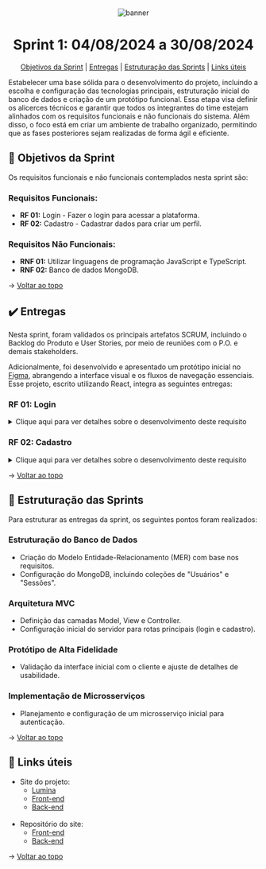 <br id="topo">
<div align="center">
  
![banner](https://i.imgur.com/hHtjEmX.png)

</div>

<h1 align="center">Sprint 1: 04/08/2024 a 30/08/2024</h1>

<p align="center">
    <a href="#objetivo">Objetivos da Sprint</a>  |  
    <a href="#entrega">Entregas</a>  |
    <a href="#estrutura">Estruturação das Sprints</a>  |
    <a href="#links">Links úteis</a>  
</p>

  Estabelecer uma base sólida para o desenvolvimento do projeto, incluindo a escolha e configuração das tecnologias principais, estruturação inicial do banco de dados e criação de um protótipo funcional. Essa etapa visa definir os alicerces técnicos e garantir que todos os integrantes do time estejam alinhados com os requisitos funcionais e não funcionais do sistema. Além disso, o foco está em criar um ambiente de trabalho organizado, permitindo que as fases posteriores sejam realizadas de forma ágil e eficiente.

<span id="objetivo">
  
## :dart: Objetivos da Sprint
Os requisitos funcionais e não funcionais contemplados nesta sprint são:
  
### Requisitos Funcionais:

- **RF 01:** Login - Fazer o login para acessar a plataforma.
- **RF 02:** Cadastro - Cadastrar dados para criar um perfil.
  
### Requisitos Não Funcionais:

- **RNF 01:** Utilizar linguagens de programação JavaScript e TypeScript.
- **RNF 02:** Banco de dados MongoDB.


→ [Voltar ao topo](#topo)

<span id="entrega">

## :heavy_check_mark: Entregas

Nesta sprint, foram validados os principais artefatos SCRUM, incluindo o Backlog do Produto e User Stories, por meio de reuniões com o P.O. e demais stakeholders.

Adicionalmente, foi desenvolvido e apresentado um protótipo inicial no [Figma](https://www.figma.com/proto/s7gklcQtZwSzvlw5APOJWC/Lumina?node-id=0-1&t=dWRO7ttmqv7WQjlz-1), abrangendo a interface visual e os fluxos de navegação essenciais. Esse projeto, escrito utilizando React, integra as seguintes entregas:

### RF 01: Login

<details>
   <summary>Clique aqui para ver detalhes sobre o desenvolvimento deste requisito</summary>
    <br>
Desenvolvimento da funcionalidade de login, garantindo o acesso seguro dos usuários à plataforma. As etapas implementadas foram:

- Autenticação de usuários com validação de credenciais.
- Feedback visual em caso de erro de autenticação.
- Criação de tela inicial acessível apenas após o login.
</details>

### RF 02: Cadastro

<details>
   <summary>Clique aqui para ver detalhes sobre o desenvolvimento deste requisito</summary>
    <br>
Implementação do fluxo de cadastro, que permite a criação de novos perfis de usuários. As principais ações foram:

- Formulário dinâmico para registro de informações do usuário.
- Validação de dados obrigatórios, como e-mail e senha.
- Integração com o banco de dados MongoDB para armazenamento das informações.

</details>

→ [Voltar ao topo](#topo)

<span id="estrutura">
  
## :bookmark_tabs: Estruturação das Sprints

Para estruturar as entregas da sprint, os seguintes pontos foram realizados:

### Estruturação do Banco de Dados
  
- Criação do Modelo Entidade-Relacionamento (MER) com base nos requisitos.
- Configuração do MongoDB, incluindo coleções de "Usuários" e "Sessões".

### Arquitetura MVC

- Definição das camadas Model, View e Controller.
- Configuração inicial do servidor para rotas principais (login e cadastro).

### Protótipo de Alta Fidelidade

- Validação da interface inicial com o cliente e ajuste de detalhes de usabilidade.

### Implementação de Microsserviços

- Planejamento e configuração de um microsserviço inicial para autenticação.

→ [Voltar ao topo](#topo)

<span id="links">
  
## :link: Links úteis

- Site do projeto:
  - [Lumina](lumina3-0.vercel.app/)
  - [Front-end](lumina-frontend.vercel.app)
  - [Back-end](lumina-backend-three.vercel.app/)
  <br>
- Repositório do site:
  - [Front-end](https://github.com/vfavretto/Lumina-frontend)
  - [Back-end](https://github.com/vfavretto/Lumina-backend)
   
→ [Voltar ao topo](#topo)
